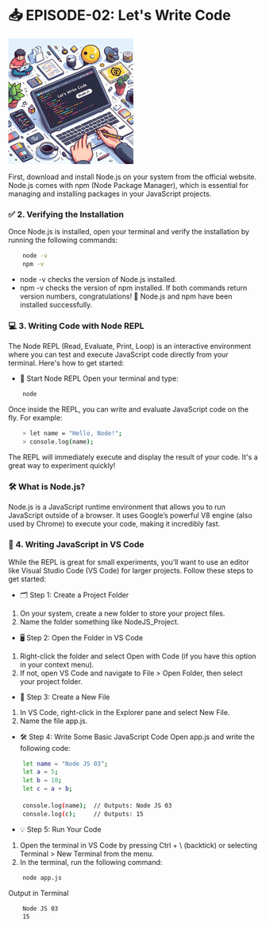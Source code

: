 # 📥 EPISODE-02: Let's Write Code

<img src="./Assets/ep3.jpeg" alt="Summary 1" style="width: 50%;"/>

First, download and install Node.js on your system from the official website. Node.js comes with npm (Node Package Manager), which is essential for managing and installing packages in your JavaScript projects.

### ✅ 2. Verifying the Installation

Once Node.js is installed, open your terminal and verify the installation by running the following commands:

```bash
    node -v
    npm -v
```

- node -v checks the version of Node.js installed.
- npm -v checks the version of npm installed.
  If both commands return version numbers, congratulations! 🎉 Node.js and npm have been installed successfully.

### 💻 3. Writing Code with Node REPL

The Node REPL (Read, Evaluate, Print, Loop) is an interactive environment where you can test and execute JavaScript code directly from your terminal. Here's how to get started:

- 🚀 Start Node REPL
  Open your terminal and type:

```bash
    node
```

Once inside the REPL, you can write and evaluate JavaScript code on the fly. For example:

```bash
    > let name = "Hello, Node!";
    > console.log(name);
```

The REPL will immediately execute and display the result of your code. It's a great way to experiment quickly!

### 🛠 What is Node.js?

Node.js is a JavaScript runtime environment that allows you to run JavaScript outside of a browser. It uses Google’s powerful V8 engine (also used by Chrome) to execute your code, making it incredibly fast.

### 📝 4. Writing JavaScript in VS Code

While the REPL is great for small experiments, you’ll want to use an editor like Visual Studio Code (VS Code) for larger projects. Follow these steps to get started:

- 🗂️ Step 1: Create a Project Folder

1. On your system, create a new folder to store your project files.
2. Name the folder something like NodeJS_Project.

- 🖥️ Step 2: Open the Folder in VS Code

1. Right-click the folder and select Open with Code (if you have this option in your context menu).
2. If not, open VS Code and navigate to File > Open Folder, then select your project folder.

- 📝 Step 3: Create a New File

1. In VS Code, right-click in the Explorer pane and select New File.
2. Name the file app.js.

- 🛠️ Step 4: Write Some Basic JavaScript Code
  Open app.js and write the following code:

```bash
    let name = "Node JS 03";
    let a = 5;
    let b = 10;
    let c = a + b;

    console.log(name);  // Outputs: Node JS 03
    console.log(c);     // Outputs: 15
```

- 💡 Step 5: Run Your Code

1. Open the terminal in VS Code by pressing Ctrl + \ (backtick) or selecting Terminal > New Terminal from the menu.
2. In the terminal, run the following command:

```bash
    node app.js
```

Output in Terminal

```bash
    Node JS 03
    15
```
